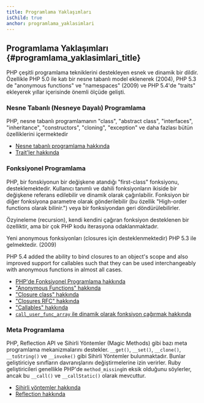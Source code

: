 ```yaml
---
title: Programlama Yaklaşımları
isChild: true
anchor: programlama_yaklasimlari
---
```


## Programlama Yaklaşımları {#programlama_yaklasimlari_title}

PHP çeşitli programlama tekniklerini destekleyen esnek ve dinamik bir dildir.
Özellikle PHP 5.0 ile katı bir nesne tabanlı model eklenerek (2004), PHP 5.3 de "anonymous functions" ve "namespaces"
(2009) ve PHP 5.4'de "traits" ekleyerek yıllar içerisinde önemli ölçüde gelişti.

### Nesne Tabanlı (Nesneye Dayalı) Programlama

PHP, nesne tabanlı programlamanın "class", "abstract class", "interfaces", "inheritance", "constructors", "cloning",
"exception" ve daha fazlası bütün özelliklerini içermektedir


* [Nesne tabanlı programlama hakkında][oop]
* [Trait'ler hakkında][traits]

### Fonksiyonel Programlama

PHP, bir fonskiyonun bir değişkene atandığı "first-class" fonksiyonu, desteklemektedir. Kullanıcı tanımlı ve dahili
fonksiyonların ikiside bir değişkene referans edilebilir ve dinamik olarak çağırılabilir. Fonksiyon bir diğer fonksiyona
parametre olarak gönderilebilir (bu özellik "High-order functions olarak bilinir.") veya bir fonksiyondan geri döndürülebilirler.

Özyineleme (recursion), kendi kendini çağıran fonksiyon desteklenen bir özelliktir, ama bir çok PHP kodu iterasyona odaklanmaktadır.

Yeni anonymous fonksiyonları (closures için desteklenmektedir) PHP 5.3 ile gelmektedir. (2009)

PHP 5.4 added the ability to bind closures to an object's scope and also improved support for callables such that they
can be used interchangeably with anonymous functions in almost all cases.

* [PHP'de Fonksiyonel Programlama hakkında](/php-the-right-way/pages/Functional-Programming.html)
* ["Anonymous Functions" hakkında][anonymous-functions]
* ["Closure class" hakkında][closure-class]
* ["Closures RFC" hakkında][closures-rfc]
* ["Callables" hakkında][callables]
* [`call_user_func_array` ile dinamik olarak fonksiyon çağırmak hakkında][call-user-func-array]

### Meta Programlama

PHP, Reflection API ve Sihirli Yöntemler (Magic Methods) gibi bazı meta programlama mekanizmalarını destekler.
`__get()`, `__set()`, `__clone()`, `__toString()` ve `__invoke()` gibi Sihirli Yöntemler bulunmaktadır. Bunlar
geliştiriciye sınıfların davranışlarını değiştirmelerine izin verirler. Ruby geliştiricileri genellikle
PHP'de `method_missing`in eksik olduğunu söylerler, ancak bu `__call()` ve `__callStatic()` olarak mevcuttur.

* [Sihirli yöntemler hakkında][magic-methods]
* [Reflection hakkında][reflection]

[namespaces]: http://php.net/manual/tr/language.namespaces.php
[overloading]: http://php.net/manual/tr/language.oop5.overloading.php
[oop]: http://www.php.net/manual/tr/language.oop5.php
[anonymous-functions]: http://www.php.net/manual/tr/functions.anonymous.php
[closure-class]: http://php.net/manual/tr/class.closure.php
[callables]: http://php.net/manual/tr/language.types.callable.php
[magic-methods]: http://php.net/manual/tr/language.oop5.magic.php
[reflection]: http://www.php.net/manual/tr/intro.reflection.php
[traits]: http://www.php.net/traits
[call-user-func-array]: http://php.net/manual/tr/function.call-user-func-array.php
[closures-rfc]: https://wiki.php.net/rfc/closures
